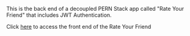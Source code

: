 This is the back end of a decoupled PERN Stack app called "Rate Your Friend" that includes JWT Authentication.

Click  [here](https://github.com/dayanalittle/rate-your-friend-front.git) to access the front end of the Rate Your Friend
